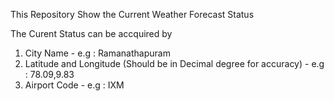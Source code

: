 This Repository Show the Current Weather Forecast Status

The Curent Status can be accquired by

1. City Name - e.g : Ramanathapuram
2. Latitude and Longitude (Should be in Decimal degree for accuracy) - e.g : 78.09,9.83
3. Airport Code - e.g : IXM

